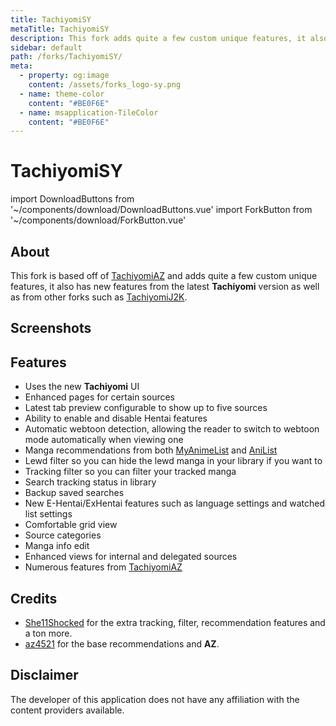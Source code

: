 ```yaml
---
title: TachiyomiSY
metaTitle: TachiyomiSY
description: This fork adds quite a few custom unique features, it also has new features from the latest Tachiyomi version as well as from other forks such as TachiyomiJ2K.
sidebar: default
path: /forks/TachiyomiSY/
meta:
  - property: og:image
    content: /assets/forks_logo-sy.png
  - name: theme-color
    content: "#BE0F6E"
  - name: msapplication-TileColor
    content: "#BE0F6E"
---
```


# <g-image class="headerLogo" src="~/images/forks_logo-sy.png" width="64" height="64" fit="contain"/> TachiyomiSY

import DownloadButtons from '~/components/download/DownloadButtons.vue'
import ForkButton from '~/components/download/ForkButton.vue'

<DownloadButtons>
  <ForkButton fork="sy" />
  <ForkButton fork="sy" isPreview />
  <ForkButton fork="sy" isGithub />
</DownloadButtons>

## About
This fork is based off of [TachiyomiAZ](/forks/TachiyomiAZ/) and adds quite a few custom unique features, it also has new features from the latest **Tachiyomi** version as well as from other forks such as [TachiyomiJ2K](/forks/TachiyomiJ2K/).

## Screenshots
<g-image class="zoomable" src="~/images/forks_banner-sy.png" />

## Features
- Uses the new **Tachiyomi** UI
- Enhanced pages for certain sources
- Latest tab preview configurable to show up to five sources
- Ability to enable and disable Hentai features
- Automatic webtoon detection, allowing the reader to switch to webtoon mode automatically when viewing one
- Manga recommendations from both [MyAnimeList](https://myanimelist.net/) and [AniList](https://anilist.co/)
- Lewd filter so you can hide the lewd manga in your library if you want to
- Tracking filter so you can filter your tracked manga
- Search tracking status in library
- Backup saved searches
- New E-Hentai/ExHentai features such as language settings and watched list settings
- Comfortable grid view
- Source categories
- Manga info edit
- Enhanced views for internal and delegated sources
- Numerous features from [TachiyomiAZ](/forks/TachiyomiAZ/)

## Credits
- [She11Shocked](https://github.com/she11sh0cked/) for the extra tracking, filter, recommendation features and a ton more.
- [az4521](https://github.com/az4521) for the base recommendations and **AZ**.

## Disclaimer
The developer of this application does not have any affiliation with the content providers available.
